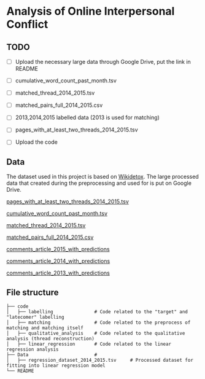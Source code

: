 # Analysis of Online Interpersonal Conflict

 

## TODO
- [ ] Upload the necessary large data through Google Drive, put the link in README
- [ ]  cumulative_word_count_past_month.tsv
- [ ]  matched_thread_2014_2015.tsv
- [ ]  matched_pairs_full_2014_2015.csv
- [ ]  2013,2014,2015 labelled data (2013 is used for matching)
- [ ]  pages_with_at_least_two_threads_2014_2015.tsv
- [ ] Upload the code


## Data
The dataset used in this project is based on [Wikidetox](https://meta.wikimedia.org/wiki/Research:Detox). The large processed data that created during the preprocessing and used for is put on Google Drive.

[pages_with_at_least_two_threads_2014_2015.tsv](TODO)

[cumulative_word_count_past_month.tsv](TODO)

[matched_thread_2014_2015.tsv](TODO)

[matched_pairs_full_2014_2015.csv](TODO)

[comments_article_2015_with_predictions](TODO)

[comments_article_2014_with_predictions](TODO)

[comments_article_2013_with_predictions](TODO)


## File structure
```
├── code  
│   ├── labelling               # Code related to the "target" and "latecomer" labelling
│   ├── matching                # Code related to the preprocess of matching and matching itself
│   ├── qualitative_analysis    # Code related to the qualitative analysis (thread reconstruction) 
│   ├── linear_regression       # Code related to the linear regression analysis
├── Data                        # 
│   ├── regression_dataset_2014_2015.tsv     # Processed dataset for fitting into linear regression model
└── README
```
